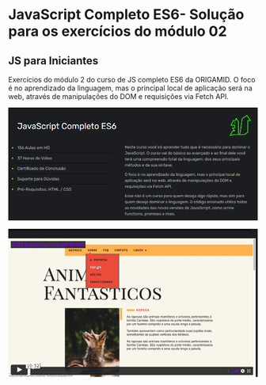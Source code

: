# JavaScript Completo ES6- Solução para os exercícios do módulo 02

## JS para Iniciantes

Exercícios do módulo 2 do curso de JS completo ES6 da ORIGAMID. O foco é no aprendizado da linguagem, mas o principal local de aplicação será na web, através de manipulações do DOM e requisições via Fetch API.

![preview-course´s description](https://github.com/Clara-Pacheco/Exercicios-JavaScript-Completo-ES6-Origamid/blob/main/JavaScript%20Completo%20ES6%2B.png)

![preview-course's project](https://github.com/Clara-Pacheco/Exercicios-JavaScript-Completo-ES6-Origamid/blob/main/JavaScript%20Completo%20ES6.png)